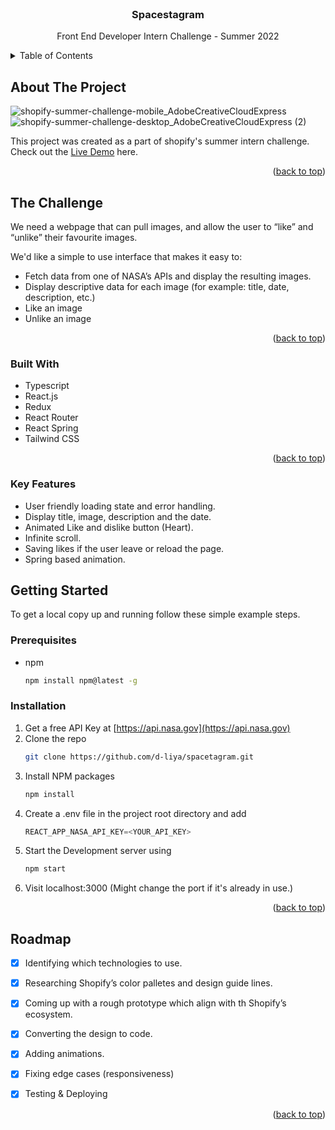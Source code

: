 <div id="#top"></div>
<!-- PROJECT LOGO -->
<br />
<div align="center">

  <h3 align="center">Spacestagram</h3>

  <p align="center">
    Front End Developer Intern Challenge - Summer 2022
  </p>
</div>



<!-- TABLE OF CONTENTS -->
<details>
  <summary>Table of Contents</summary>
  <ol>
    <li>
      <a href="#about-the-project">About The Project</a>
      <ul>
        <li><a href="#the-challenge">The Challenge</a></li>
        <li><a href="#built-with">Built With</a></li>
        <li><a href="#key-features">Key Features</a></li>
      </ul>
    </li>
    <li>
      <a href="#getting-started">Getting Started</a>
      <ul>
        <li><a href="#prerequisites">Prerequisites</a></li>
        <li><a href="#installation">Installation</a></li>
      </ul>
    </li>
    <li><a href="#roadmap">Roadmap</a></li>
  </ol>
</details>







<!-- ABOUT THE PROJECT -->
## About The Project
![shopify-summer-challenge-mobile_AdobeCreativeCloudExpress](https://user-images.githubusercontent.com/45029973/148666270-7b7a149e-3a51-4bb4-824c-428ef587d4f8.gif)
![shopify-summer-challenge-desktop_AdobeCreativeCloudExpress (2)](https://user-images.githubusercontent.com/45029973/148666238-2f8a0966-d08a-4e0c-846d-cb1e207c2e88.gif)

This project was created as a part of shopify's summer intern challenge. Check out the 
[Live Demo](https://spacetagram-zeta.vercel.app/) here.

<p align="right">(<a href="#top">back to top</a>)</p>


<!-- THE CHALLENGE -->
## The Challenge

We need a webpage that can pull images, and allow the user to “like” and “unlike” their favourite images.

We'd like a simple to use interface that makes it easy to:
* Fetch data from one of NASA’s APIs and display the resulting images.
* Display descriptive data for each image (for example: title, date, description, etc.)
* Like an image
* Unlike an image

<p align="right">(<a href="#top">back to top</a>)</p>


### Built With


* Typescript 
* React.js
* Redux
* React Router
* React Spring
* Tailwind CSS

<p align="right">(<a href="#top">back to top</a>)</p>


### Key Features

* User friendly loading state and error handling.
* Display title, image, description and the date.
* Animated Like and dislike button (Heart).
* Infinite scroll.
* Saving likes if the user leave or reload the page.
* Spring based animation.


<!-- GETTING STARTED -->
## Getting Started

To get a local copy up and running follow these simple example steps.

### Prerequisites

* npm
  ```sh
  npm install npm@latest -g
  ```

### Installation


1. Get a free API Key at [https://api.nasa.gov](https://api.nasa.gov)
2. Clone the repo
   ```sh
   git clone https://github.com/d-liya/spacetagram.git
   ```
3. Install NPM packages
   ```sh
   npm install
   ```
4. Create a .env file in the project root directory and add 
   ```js
   REACT_APP_NASA_API_KEY=<YOUR_API_KEY>
   ```
5. Start the Development server using  
   ```sh
   npm start
   ```
6. Visit localhost:3000 (Might change the port if it's already in use.)

<p align="right">(<a href="#top">back to top</a>)</p>


<!-- ROADMAP -->
## Roadmap

- [x] Identifying which technologies to use.
- [x] Researching Shopify’s color palletes and design guide lines.  
- [x] Coming up with a rough prototype which align with th Shopify’s ecosystem.
- [x] Converting the design to code.
- [x] Adding animations.
- [x] Fixing edge cases (responsiveness)
- [x] Testing & Deploying
 
 

<p align="right">(<a href="#top">back to top</a>)</p>



